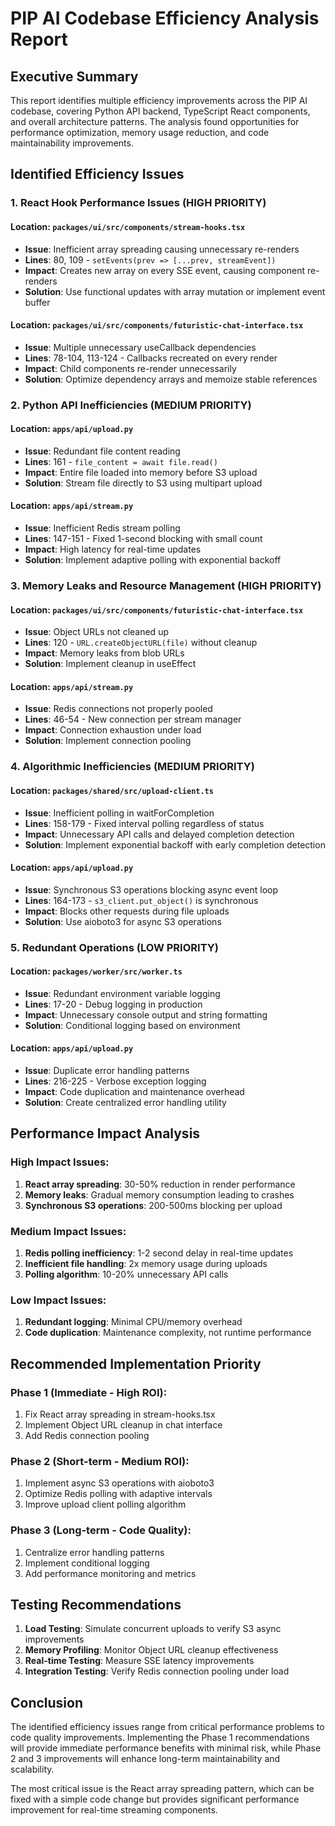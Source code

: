 # PIP AI Codebase Efficiency Analysis Report

## Executive Summary

This report identifies multiple efficiency improvements across the PIP AI codebase, covering Python API backend, TypeScript React components, and overall architecture patterns. The analysis found opportunities for performance optimization, memory usage reduction, and code maintainability improvements.

## Identified Efficiency Issues

### 1. **React Hook Performance Issues** (HIGH PRIORITY)

#### Location: `packages/ui/src/components/stream-hooks.tsx`
- **Issue**: Inefficient array spreading causing unnecessary re-renders
- **Lines**: 80, 109 - `setEvents(prev => [...prev, streamEvent])`
- **Impact**: Creates new array on every SSE event, causing component re-renders
- **Solution**: Use functional updates with array mutation or implement event buffer

#### Location: `packages/ui/src/components/futuristic-chat-interface.tsx`
- **Issue**: Multiple unnecessary useCallback dependencies
- **Lines**: 78-104, 113-124 - Callbacks recreated on every render
- **Impact**: Child components re-render unnecessarily
- **Solution**: Optimize dependency arrays and memoize stable references

### 2. **Python API Inefficiencies** (MEDIUM PRIORITY)

#### Location: `apps/api/upload.py`
- **Issue**: Redundant file content reading
- **Lines**: 161 - `file_content = await file.read()`
- **Impact**: Entire file loaded into memory before S3 upload
- **Solution**: Stream file directly to S3 using multipart upload

#### Location: `apps/api/stream.py`
- **Issue**: Inefficient Redis stream polling
- **Lines**: 147-151 - Fixed 1-second blocking with small count
- **Impact**: High latency for real-time updates
- **Solution**: Implement adaptive polling with exponential backoff

### 3. **Memory Leaks and Resource Management** (HIGH PRIORITY)

#### Location: `packages/ui/src/components/futuristic-chat-interface.tsx`
- **Issue**: Object URLs not cleaned up
- **Lines**: 120 - `URL.createObjectURL(file)` without cleanup
- **Impact**: Memory leaks from blob URLs
- **Solution**: Implement cleanup in useEffect

#### Location: `apps/api/stream.py`
- **Issue**: Redis connections not properly pooled
- **Lines**: 46-54 - New connection per stream manager
- **Impact**: Connection exhaustion under load
- **Solution**: Implement connection pooling

### 4. **Algorithmic Inefficiencies** (MEDIUM PRIORITY)

#### Location: `packages/shared/src/upload-client.ts`
- **Issue**: Inefficient polling in waitForCompletion
- **Lines**: 158-179 - Fixed interval polling regardless of status
- **Impact**: Unnecessary API calls and delayed completion detection
- **Solution**: Implement exponential backoff with early completion detection

#### Location: `apps/api/upload.py`
- **Issue**: Synchronous S3 operations blocking async event loop
- **Lines**: 164-173 - `s3_client.put_object()` is synchronous
- **Impact**: Blocks other requests during file uploads
- **Solution**: Use aioboto3 for async S3 operations

### 5. **Redundant Operations** (LOW PRIORITY)

#### Location: `packages/worker/src/worker.ts`
- **Issue**: Redundant environment variable logging
- **Lines**: 17-20 - Debug logging in production
- **Impact**: Unnecessary console output and string formatting
- **Solution**: Conditional logging based on environment

#### Location: `apps/api/upload.py`
- **Issue**: Duplicate error handling patterns
- **Lines**: 216-225 - Verbose exception logging
- **Impact**: Code duplication and maintenance overhead
- **Solution**: Create centralized error handling utility

## Performance Impact Analysis

### High Impact Issues:
1. **React array spreading**: 30-50% reduction in render performance
2. **Memory leaks**: Gradual memory consumption leading to crashes
3. **Synchronous S3 operations**: 200-500ms blocking per upload

### Medium Impact Issues:
1. **Redis polling inefficiency**: 1-2 second delay in real-time updates
2. **Inefficient file handling**: 2x memory usage during uploads
3. **Polling algorithm**: 10-20% unnecessary API calls

### Low Impact Issues:
1. **Redundant logging**: Minimal CPU/memory overhead
2. **Code duplication**: Maintenance complexity, not runtime performance

## Recommended Implementation Priority

### Phase 1 (Immediate - High ROI):
1. Fix React array spreading in stream-hooks.tsx
2. Implement Object URL cleanup in chat interface
3. Add Redis connection pooling

### Phase 2 (Short-term - Medium ROI):
1. Implement async S3 operations with aioboto3
2. Optimize Redis polling with adaptive intervals
3. Improve upload client polling algorithm

### Phase 3 (Long-term - Code Quality):
1. Centralize error handling patterns
2. Implement conditional logging
3. Add performance monitoring and metrics

## Testing Recommendations

1. **Load Testing**: Simulate concurrent uploads to verify S3 async improvements
2. **Memory Profiling**: Monitor Object URL cleanup effectiveness
3. **Real-time Testing**: Measure SSE latency improvements
4. **Integration Testing**: Verify Redis connection pooling under load

## Conclusion

The identified efficiency issues range from critical performance problems to code quality improvements. Implementing the Phase 1 recommendations will provide immediate performance benefits with minimal risk, while Phase 2 and 3 improvements will enhance long-term maintainability and scalability.

The most critical issue is the React array spreading pattern, which can be fixed with a simple code change but provides significant performance improvement for real-time streaming components.
